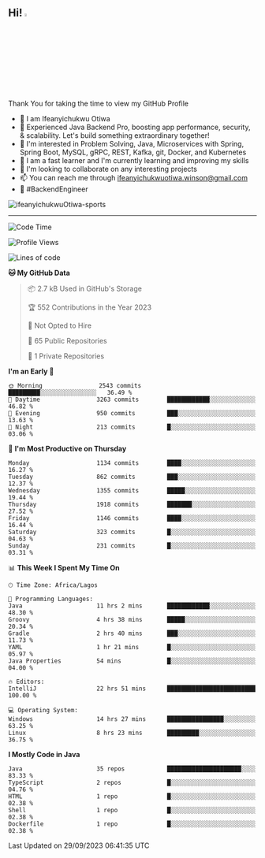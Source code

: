 <!-- BLOG-POST-LIST:START --><!-- BLOG-POST-LIST:END -->

## Hi! <img src="https://media.giphy.com/media/hvRJCLFzcasrR4ia7z/giphy.gif" width="4%"> 

Thank You for taking the time to view my GitHub Profile

- 👋 I am Ifeanyichukwu Otiwa
- 🚀 Experienced Java Backend Pro, boosting app performance, security, & scalability. Let's build something extraordinary together!
- 👀 I'm interested in Problem Solving, Java, Microservices with Spring, Spring Boot, MySQL, gRPC, REST, Kafka, git, Docker, and Kubernetes
- 🌱 I am a fast learner and I'm currently learning and improving my skills
- 💞️ I'm looking to collaborate on any interesting projects
- 📫 You can reach me through ifeanyichukwuotiwa.winson@gmail.com
- 🚀 #BackendEngineer

<p align="left" marginTop="10px"> <img src="https://komarev.com/ghpvc/?username=ifeanyichukwuOtiwa-sports&label=Profile%20views&color=0e75b6&style=for-the-badge" alt="ifeanyichukwuOtiwa-sports" /> </p>

***

<!--START_SECTION:waka-->
![Code Time](http://img.shields.io/badge/Code%20Time-1%2C815%20hrs%2037%20mins-blue)

![Profile Views](http://img.shields.io/badge/Profile%20Views-1-blue)

![Lines of code](https://img.shields.io/badge/From%20Hello%20World%20I%27ve%20Written-3.3%20million%20lines%20of%20code-blue)

**🐱 My GitHub Data** 

> 📦 2.7 kB Used in GitHub's Storage 
 > 
> 🏆 552 Contributions in the Year 2023
 > 
> 🚫 Not Opted to Hire
 > 
> 📜 65 Public Repositories 
 > 
> 🔑 1 Private Repositories 
 > 
**I'm an Early 🐤** 

```text
🌞 Morning                2543 commits        █████████░░░░░░░░░░░░░░░░   36.49 % 
🌆 Daytime                3263 commits        ████████████░░░░░░░░░░░░░   46.82 % 
🌃 Evening                950 commits         ███░░░░░░░░░░░░░░░░░░░░░░   13.63 % 
🌙 Night                  213 commits         █░░░░░░░░░░░░░░░░░░░░░░░░   03.06 % 
```
📅 **I'm Most Productive on Thursday** 

```text
Monday                   1134 commits        ████░░░░░░░░░░░░░░░░░░░░░   16.27 % 
Tuesday                  862 commits         ███░░░░░░░░░░░░░░░░░░░░░░   12.37 % 
Wednesday                1355 commits        █████░░░░░░░░░░░░░░░░░░░░   19.44 % 
Thursday                 1918 commits        ███████░░░░░░░░░░░░░░░░░░   27.52 % 
Friday                   1146 commits        ████░░░░░░░░░░░░░░░░░░░░░   16.44 % 
Saturday                 323 commits         █░░░░░░░░░░░░░░░░░░░░░░░░   04.63 % 
Sunday                   231 commits         █░░░░░░░░░░░░░░░░░░░░░░░░   03.31 % 
```


📊 **This Week I Spent My Time On** 

```text
🕑︎ Time Zone: Africa/Lagos

💬 Programming Languages: 
Java                     11 hrs 2 mins       ████████████░░░░░░░░░░░░░   48.30 % 
Groovy                   4 hrs 38 mins       █████░░░░░░░░░░░░░░░░░░░░   20.34 % 
Gradle                   2 hrs 40 mins       ███░░░░░░░░░░░░░░░░░░░░░░   11.73 % 
YAML                     1 hr 21 mins        █░░░░░░░░░░░░░░░░░░░░░░░░   05.97 % 
Java Properties          54 mins             █░░░░░░░░░░░░░░░░░░░░░░░░   04.00 % 

🔥 Editors: 
IntelliJ                 22 hrs 51 mins      █████████████████████████   100.00 % 

💻 Operating System: 
Windows                  14 hrs 27 mins      ████████████████░░░░░░░░░   63.25 % 
Linux                    8 hrs 23 mins       █████████░░░░░░░░░░░░░░░░   36.75 % 
```

**I Mostly Code in Java** 

```text
Java                     35 repos            █████████████████████░░░░   83.33 % 
TypeScript               2 repos             █░░░░░░░░░░░░░░░░░░░░░░░░   04.76 % 
HTML                     1 repo              █░░░░░░░░░░░░░░░░░░░░░░░░   02.38 % 
Shell                    1 repo              █░░░░░░░░░░░░░░░░░░░░░░░░   02.38 % 
Dockerfile               1 repo              █░░░░░░░░░░░░░░░░░░░░░░░░   02.38 % 
```




 Last Updated on 29/09/2023 06:41:35 UTC
<!--END_SECTION:waka-->

<!--
<p align="center">
![trophy](https://github-profile-trophy.vercel.app/?username=ifeanyichukwuOtiwa-sports&theme=onedark) (https://github.com/ryo-ma/github-profile-trophy)
</p>
-->

<!---
ifeanyi-otiwa/ifeanyi-otiwa is a ✨ special ✨ repository because its `README.md` (this file) appears on your GitHub profile.
You can click the Preview link to take a look at your changes.
--->
